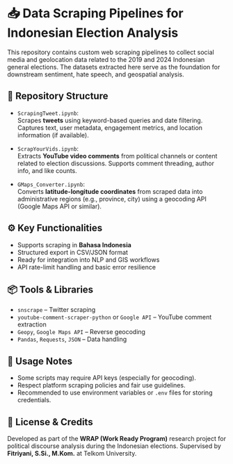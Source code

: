 # 📥 Data Scraping Pipelines for Indonesian Election Analysis

This repository contains custom web scraping pipelines to collect social media and geolocation data related to the 2019 and 2024 Indonesian general elections. The datasets extracted here serve as the foundation for downstream sentiment, hate speech, and geospatial analysis.

## 📁 Repository Structure

- `ScrapingTweet.ipynb`:  
  Scrapes **tweets** using keyword-based queries and date filtering. Captures text, user metadata, engagement metrics, and location information (if available).

- `ScrapYourVids.ipynb`:  
  Extracts **YouTube video comments** from political channels or content related to election discussions. Supports comment threading, author info, and like counts.

- `GMaps_Converter.ipynb`:  
  Converts **latitude-longitude coordinates** from scraped data into administrative regions (e.g., province, city) using a geocoding API (Google Maps API or similar).

## ⚙️ Key Functionalities

- Supports scraping in **Bahasa Indonesia**
- Structured export in CSV/JSON format
- Ready for integration into NLP and GIS workflows
- API rate-limit handling and basic error resilience

## 📦 Tools & Libraries

- `snscrape` – Twitter scraping  
- `youtube-comment-scraper-python` or `Google API` – YouTube comment extraction  
- `Geopy`, `Google Maps API` – Reverse geocoding  
- `Pandas`, `Requests`, `JSON` – Data handling  

## 📌 Usage Notes

- Some scripts may require API keys (especially for geocoding).  
- Respect platform scraping policies and fair use guidelines.  
- Recommended to use environment variables or `.env` files for storing credentials.

## 📝 License & Credits

Developed as part of the **WRAP (Work Ready Program)** research project for political discourse analysis during the Indonesian elections. Supervised by **Fitriyani, S.Si., M.Kom.** at Telkom University.
